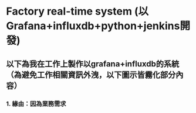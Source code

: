 # Factory real-time system (以Grafana+influxdb+python+jenkins開發)

## 以下為我在工作上製作以grafana+influxdb的系統（為避免工作相關資訊外洩，以下圖示皆霧化部分內容）

### 1. 緣由：因為業務需求

